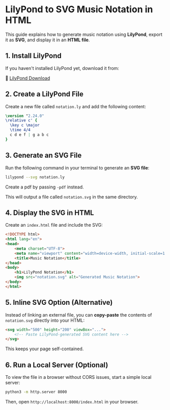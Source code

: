 # LilyPond to SVG Music Notation in HTML

This guide explains how to generate music notation using **LilyPond**, export it as **SVG**, and display it in an **HTML file**.

## 1. Install LilyPond

If you haven't installed LilyPond yet, download it from:

🔗 [LilyPond Download](https://lilypond.org/download.html)

## 2. Create a LilyPond File

Create a new file called `notation.ly` and add the following content:

```lilypond
\version "2.24.0"
\relative c' {
  \key c \major
  \time 4/4
  c d e f | g a b c
}
```

## 3. Generate an SVG File

Run the following command in your terminal to generate an **SVG file**:

```sh
lilypond --svg notation.ly
```

Create a pdf by passing `-pdf` instead.

This will output a file called `notation.svg` in the same directory.

## 4. Display the SVG in HTML

Create an `index.html` file and include the SVG:

```html
<!DOCTYPE html>
<html lang="en">
<head>
    <meta charset="UTF-8">
    <meta name="viewport" content="width=device-width, initial-scale=1.0">
    <title>Music Notation</title>
</head>
<body>
    <h1>LilyPond Notation</h1>
    <img src="notation.svg" alt="Generated Music Notation">
</body>
</html>
```

## 5. Inline SVG Option (Alternative)

Instead of linking an external file, you can **copy-paste** the contents of `notation.svg` directly into your HTML:

```html
<svg width="500" height="200" viewBox="..."> 
    <!-- Paste LilyPond-generated SVG content here -->
</svg>
```

This keeps your page self-contained.

## 6. Run a Local Server (Optional)

To view the file in a browser without CORS issues, start a simple local server:

```sh
python3 -m http.server 8000
```

Then, open `http://localhost:8000/index.html` in your browser.
